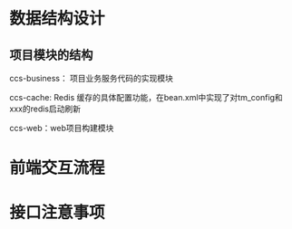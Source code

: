 # 数据结构设计

## 项目模块的结构

ccs-business： 项目业务服务代码的实现模块

ccs-cache: Redis 缓存的具体配置功能，在bean.xml中实现了对tm_config和xxx的redis启动刷新

ccs-web：web项目构建模块







# 前端交互流程



# 接口注意事项

